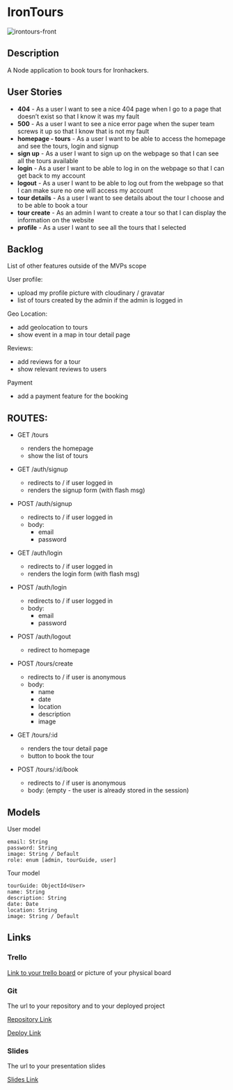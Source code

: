 # IronTours
![irontours-front](https://user-images.githubusercontent.com/7937515/148691545-6fed195d-1e67-4407-8cb7-035c35461e8c.png)

## Description

A Node application to book tours for Ironhackers.
 
## User Stories

- **404** - As a user I want to see a nice 404 page when I go to a page that doesn’t exist so that I know it was my fault 
- **500** - As a user I want to see a nice error page when the super team screws it up so that I know that is not my fault
- **homepage - tours** - As a user I want to be able to access the homepage and see the tours, login and signup
- **sign up** - As a user I want to sign up on the webpage so that I can see all the tours available
- **login** - As a user I want to be able to log in on the webpage so that I can get back to my account
- **logout** - As a user I want to be able to log out from the webpage so that I can make sure no one will access my account
- **tour details** - As a user I want to see details about the tour I choose and to be able to book a tour
- **tour create** - As an admin I want to create a tour so that I can display the information on the website
- **profile** - As a user I want to see all the tours that I selected

## Backlog

List of other features outside of the MVPs scope

User profile:
- upload my profile picture with cloudinary / gravatar
- list of tours created by the admin if the admin is logged in

Geo Location:
- add geolocation to tours 
- show event in a map in tour detail page

Reviews:
- add reviews for a tour
- show relevant reviews to users

Payment
- add a payment feature for the booking

## ROUTES:

- GET /tours
  - renders the homepage
  - show the list of tours
- GET /auth/signup
  - redirects to / if user logged in
  - renders the signup form (with flash msg)
- POST /auth/signup
  - redirects to / if user logged in
  - body:
    - email
    - password
- GET /auth/login
  - redirects to / if user logged in
  - renders the login form (with flash msg)
- POST /auth/login
  - redirects to / if user logged in
  - body:
    - email
    - password
- POST /auth/logout
  - redirect to homepage 

- POST /tours/create 
  - redirects to / if user is anonymous
  - body: 
    - name
    - date
    - location
    - description
    - image
- GET /tours/:id
  - renders the tour detail page
  - button to book the tour
- POST /tours/:id/book
  - redirects to / if user is anonymous
  - body: (empty - the user is already stored in the session)


## Models

User model
 
```
email: String
password: String
image: String / Default
role: enum [admin, tourGuide, user]
```

Tour model

```
tourGuide: ObjectId<User>
name: String
description: String
date: Date
location: String
image: String / Default 
``` 

## Links

### Trello

[Link to your trello board](https://trello.com/b/fUBvbpg5/kanban-template) or picture of your physical board

### Git

The url to your repository and to your deployed project

[Repository Link](https://github.com/karlajaramillo/irontours)

[Deploy Link](https://irontours.herokuapp.com)

### Slides

The url to your presentation slides

[Slides Link](https://docs.google.com/presentation/d/1ID3YVjUAl_WkPlTbIyOJ54M1rkpECa5a-JcYlxU6Ayk/edit?usp=sharing)


